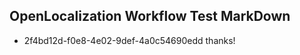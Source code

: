 ## OpenLocalization Workflow Test MarkDown
* 2f4bd12d-f0e8-4e02-9def-4a0c54690edd thanks!

<!--HONumber=Aug16_HO5-->


